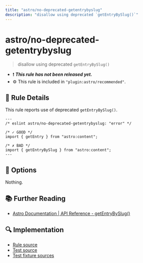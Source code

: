```yaml
---
title: "astro/no-deprecated-getentrybyslug"
description: "disallow using deprecated `getEntryBySlug()`"
---
```


# astro/no-deprecated-getentrybyslug

> disallow using deprecated `getEntryBySlug()`

- :exclamation: <badge text="This rule has not been released yet." vertical="middle" type="error"> **_This rule has not been released yet._** </badge>
- :gear: This rule is included in `"plugin:astro/recommended"`.

## :book: Rule Details

This rule reports use of deprecated `getEntryBySlug()`.

<ESLintCodeBlock>

<!--eslint-skip-->

```astro
---
/* eslint astro/no-deprecated-getentrybyslug: "error" */

/* ✓ GOOD */
import { getEntry } from "astro:content";

/* ✗ BAD */
import { getEntryBySlug } from "astro:content";
---
```

</ESLintCodeBlock>

## :wrench: Options

Nothing.

## :books: Further Reading

- [Astro Documentation | API Reference - getEntryBySlug()](https://docs.astro.build/en/reference/api-reference/#getentrybyslug)

## :mag: Implementation

- [Rule source](https://github.com/ota-meshi/eslint-plugin-astro/blob/main/src/rules/no-deprecated-getentrybyslug.ts)
- [Test source](https://github.com/ota-meshi/eslint-plugin-astro/blob/main/tests/src/rules/no-deprecated-getentrybyslug.ts)
- [Test fixture sources](https://github.com/ota-meshi/eslint-plugin-astro/tree/main/tests/fixtures/rules/no-deprecated-getentrybyslug)
